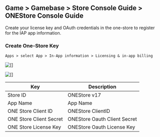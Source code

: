 ## Game > Gamebase > Store Console Guide > ONEStore Console Guide

Create your license key and OAuth credentials in the one-store to register for the IAP app information.

### Create One-Store Key

```
Apps > select App > In-App information > Licensing & in-app billing
```

![[]](https://kr1-api-object-storage.nhncloudservice.com/v1/AUTH_2acdfabf4efe4efc8a04c00b348110c9/cdn_origin/prod_gamebase/StoreConsoleGuide/iap_52.PNG)

![[]](https://kr1-api-object-storage.nhncloudservice.com/v1/AUTH_2acdfabf4efe4efc8a04c00b348110c9/cdn_origin/prod_gamebase/StoreConsoleGuide/ONEStore/jp/store_info_registration_jp_231226.png)

| Key | Description                                             |
| ------------- | ------------------------------ |
| Store ID     | ONEStore v17 |
| App Name      | App Name|
| ONE Store Client ID | ONEStore ClientID |
| ONE Store Client Secret | ONEStore Oauth Client Secret |
| ONE Store License Key | ONEStore Oauth License Key|



